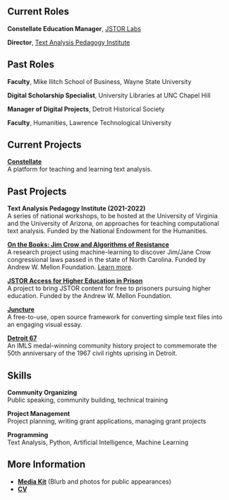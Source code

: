## Current Roles
**Constellate Education Manager**, [JSTOR Labs](https://labs.jstor.org/)

**Director**, [Text Analysis Pedagogy Institute](https://constellate.org/tap-institute)

## Past Roles

**Faculty**, Mike Ilitch School of Business, Wayne State University

**Digital Scholarship Specialist**, University Libraries at UNC Chapel Hill

**Manager of Digital Projects**, Detroit Historical Society

**Faculty**, Humanities, Lawrence Technological University

## Current Projects

**[Constellate](http://constellate.org)**<br />
A platform for teaching and learning text analysis.

## Past Projects

**Text Analysis Pedagogy Institute (2021-2022)**<br />
A series of national workshops, to be hosted at the University of Virginia and the University of Arizona, on approaches for teaching computational text analysis. Funded by the National Endowment for the Humanities.

**[On the Books: Jim Crow and Algorithms of Resistance](https://onthebooks.lib.unc.edu/)**<br />
A research project using machine-learning to discover Jim/Jane Crow congressional laws passed in the state of North Carolina. Funded by Andrew W. Mellon Foundation. [Learn more](https://www.youtube.com/watch?v=doyN6t7htlA).

**[JSTOR Access for Higher Education in Prison](https://www.ithaka.org/news/ithaka-awarded-grant-improve-higher-education-prisons/)**<br />
A project to bring JSTOR content for free to prisoners pursuing higher education. Funded by the Andrew W. Mellon Foundation.

**[Juncture](https://juncture-digital.org/)**<br />
A free-to-use, open source framework for converting simple text files into an engaging visual essay. 

**[Detroit 67](https://detroit1967.org/)**<br />
An IMLS medal-winning community history project to commemorate the 50th anniversary of the 1967 civil rights uprising in Detroit.

## Skills

**Community Organizing**<br />
Public speaking, community building, technical training

**Project Management**<br />
Project planning, writing grant applications, managing grant projects

**Programming**<br />
Text Analysis, Python, Artificial Intelligence, Machine Learning

## More Information

* **[Media Kit](./media_kit.md)** (Blurb and photos for public appearances)
* **[CV](https://docs.google.com/document/d/1yu_JzqxbjoY5akG_GB12rK56j9MRAKEUAFKcBu1_jU8/edit?usp=sharing)**
